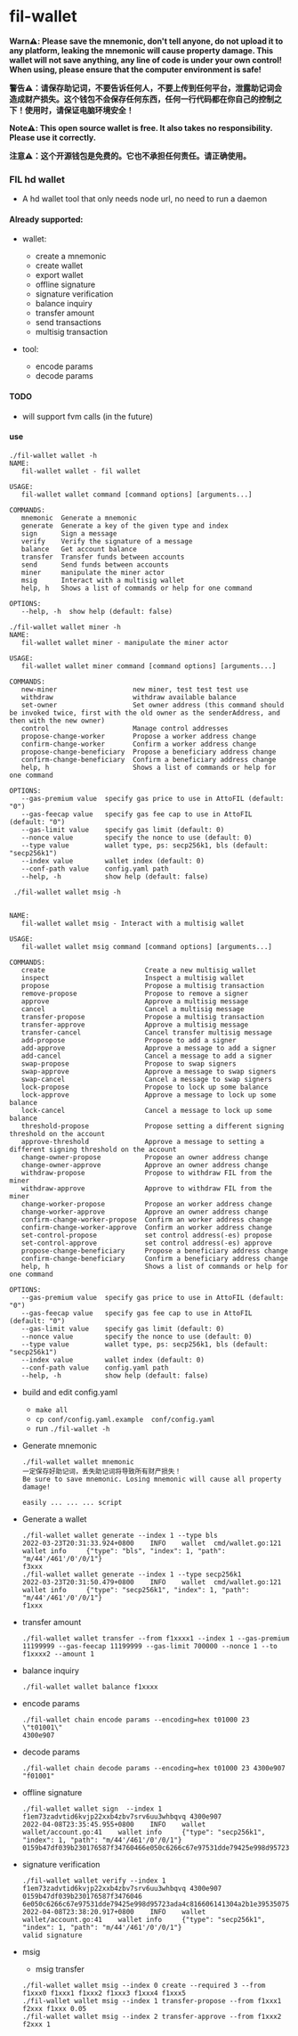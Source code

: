 # fil-wallet

**Warn⚠️: Please save the mnemonic, don't tell anyone, do not upload it to any platform, leaking the mnemonic will cause property damage. This wallet will not save anything, any line of code is under your own control! When using, please ensure that the computer environment is safe!**

**警告⚠️：请保存助记词，不要告诉任何人，不要上传到任何平台，泄露助记词会造成财产损失。这个钱包不会保存任何东西，任何一行代码都在你自己的控制之下！使用时，请保证电脑环境安全！**

**Note⚠️: This open source wallet is free. It also takes no responsibility. Please use it correctly.**

**注意⚠️：这个开源钱包是免费的。它也不承担任何责任。请正确使用。**

### FIL hd wallet

- A hd wallet tool that only needs node url, no need to run a daemon

#### Already supported:

- wallet:

  - create a mnemonic
  - create wallet
  - export wallet
  - offline signature
  - signature verification
  - balance inquiry
  - transfer amount
  - send transactions
  - multisig transaction
- tool:

  - encode params
  - decode params

#### TODO

- will support fvm calls (in the future)

#### use

```
./fil-wallet wallet -h         
NAME:
   fil-wallet wallet - fil wallet

USAGE:
   fil-wallet wallet command [command options] [arguments...]

COMMANDS:
   mnemonic  Generate a mnemonic
   generate  Generate a key of the given type and index
   sign      Sign a message
   verify    Verify the signature of a message
   balance   Get account balance
   transfer  Transfer funds between accounts
   send      Send funds between accounts
   miner     manipulate the miner actor
   msig      Interact with a multisig wallet
   help, h   Shows a list of commands or help for one command

OPTIONS:
   --help, -h  show help (default: false)

```

```
./fil-wallet wallet miner -h
NAME:
   fil-wallet wallet miner - manipulate the miner actor

USAGE:
   fil-wallet wallet miner command [command options] [arguments...]

COMMANDS:
   new-miner                   new miner, test test test use
   withdraw                    withdraw available balance
   set-owner                   Set owner address (this command should be invoked twice, first with the old owner as the senderAddress, and then with the new owner)
   control                     Manage control addresses
   propose-change-worker       Propose a worker address change
   confirm-change-worker       Confirm a worker address change
   propose-change-beneficiary  Propose a beneficiary address change
   confirm-change-beneficiary  Confirm a beneficiary address change
   help, h                     Shows a list of commands or help for one command

OPTIONS:
   --gas-premium value  specify gas price to use in AttoFIL (default: "0")
   --gas-feecap value   specify gas fee cap to use in AttoFIL (default: "0")
   --gas-limit value    specify gas limit (default: 0)
   --nonce value        specify the nonce to use (default: 0)
   --type value         wallet type, ps: secp256k1, bls (default: "secp256k1")
   --index value        wallet index (default: 0)
   --conf-path value    config.yaml path
   --help, -h           show help (default: false)
```

```
 ./fil-wallet wallet msig -h                                               


NAME:
   fil-wallet wallet msig - Interact with a multisig wallet

USAGE:
   fil-wallet wallet msig command [command options] [arguments...]

COMMANDS:
   create                         Create a new multisig wallet
   inspect                        Inspect a multisig wallet
   propose                        Propose a multisig transaction
   remove-propose                 Propose to remove a signer
   approve                        Approve a multisig message
   cancel                         Cancel a multisig message
   transfer-propose               Propose a multisig transaction
   transfer-approve               Approve a multisig message
   transfer-cancel                Cancel transfer multisig message
   add-propose                    Propose to add a signer
   add-approve                    Approve a message to add a signer
   add-cancel                     Cancel a message to add a signer
   swap-propose                   Propose to swap signers
   swap-approve                   Approve a message to swap signers
   swap-cancel                    Cancel a message to swap signers
   lock-propose                   Propose to lock up some balance
   lock-approve                   Approve a message to lock up some balance
   lock-cancel                    Cancel a message to lock up some balance
   threshold-propose              Propose setting a different signing threshold on the account
   approve-threshold              Approve a message to setting a different signing threshold on the account
   change-owner-propose           Propose an owner address change
   change-owner-approve           Approve an owner address change
   withdraw-propose               Propose to withdraw FIL from the miner
   withdraw-approve               Approve to withdraw FIL from the miner
   change-worker-propose          Propose an worker address change
   change-worker-approve          Approve an owner address change
   confirm-change-worker-propose  Confirm an worker address change
   confirm-change-worker-approve  Confirm an worker address change
   set-control-propose            set control address(-es) propose
   set-control-approve            set control address(-es) approve
   propose-change-beneficiary     Propose a beneficiary address change
   confirm-change-beneficiary     Confirm a beneficiary address change
   help, h                        Shows a list of commands or help for one command

OPTIONS:
   --gas-premium value  specify gas price to use in AttoFIL (default: "0")
   --gas-feecap value   specify gas fee cap to use in AttoFIL (default: "0")
   --gas-limit value    specify gas limit (default: 0)
   --nonce value        specify the nonce to use (default: 0)
   --type value         wallet type, ps: secp256k1, bls (default: "secp256k1")
   --index value        wallet index (default: 0)
   --conf-path value    config.yaml path
   --help, -h           show help (default: false)
```

- build and edit config.yaml

  - `make all`
  - `cp conf/config.yaml.example  conf/config.yaml`
  - run `./fil-wallet -h`
- Generate mnemonic

  ```
  ./fil-wallet wallet mnemonic
  一定保存好助记词，丢失助记词将导致所有财产损失！
  Be sure to save mnemonic. Losing mnemonic will cause all property damage!
  
  easily ... ... ... script
  ```
- Generate a wallet

  ```shell
  ./fil-wallet wallet generate --index 1 --type bls
  2022-03-23T20:31:33.924+0800    INFO    wallet  cmd/wallet.go:121       wallet info     {"type": "bls", "index": 1, "path": "m/44'/461'/0'/0/1"}
  f3xxx
  ./fil-wallet wallet generate --index 1 --type secp256k1  
  2022-03-23T20:31:50.479+0800    INFO    wallet  cmd/wallet.go:121       wallet info     {"type": "secp256k1", "index": 1, "path": "m/44'/461'/0'/0/1"}
  f1xxx
  ```
- transfer amount

  ```shell
  ./fil-wallet wallet transfer --from f1xxxx1 --index 1 --gas-premium 11199999 --gas-feecap 11199999 --gas-limit 700000 --nonce 1 --to f1xxxx2 --amount 1
  
  ```
- balance inquiry

  ```shell
  ./fil-wallet wallet balance f1xxxx
  ```
- encode params

  ```shell
  ./fil-wallet chain encode params --encoding=hex t01000 23 \"t01001\"
  4300e907
  ```
- decode params

  ```shell
  ./fil-wallet chain decode params --encoding=hex t01000 23 4300e907  
  "f01001"
  ```
- offline signature

  ```shell
  ./fil-wallet wallet sign  --index 1 f1em73zadvtid6kvjp22xxb4zbv7srv6uu3whbqvq 4300e907
  2022-04-08T23:35:45.955+0800    INFO    wallet  wallet/account.go:41    wallet info     {"type": "secp256k1", "index": 1, "path": "m/44'/461'/0'/0/1"}
  0159b47df039b230176587f34760466e050c6266c67e97531dde79425e998d95723ada4c816606141304a2b1e3953507597b3b86f8b81262bfba3b61d1a84292d100
  ```
- signature verification

  ```shell
  ./fil-wallet wallet verify --index 1 f1em73zadvtid6kvjp22xxb4zbv7srv6uu3whbqvq 4300e907 0159b47df039b230176587f3476046
  6e050c6266c67e97531dde79425e998d95723ada4c816606141304a2b1e3953507597b3b86f8b81262bfba3b61d1a84292d100
  2022-04-08T23:38:20.917+0800    INFO    wallet  wallet/account.go:41    wallet info     {"type": "secp256k1", "index": 1, "path": "m/44'/461'/0'/0/1"}
  valid signature
  ```
- msig

  - msig transfer

  ```
  ./fil-wallet wallet msig --index 0 create --required 3 --from f1xxx0 f1xxx1 f1xxx2 f1xxx3 f1xxx4 f1xxx5
  ./fil-wallet wallet msig --index 1 transfer-propose --from f1xxx1 f2xxx f1xxx 0.05
  ./fil-wallet wallet msig --index 2 transfer-approve --from f1xxx2 f2xxx 1
  ```
